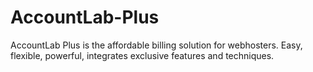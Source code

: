 AccountLab-Plus
===============

AccountLab Plus is the affordable billing solution for webhosters. Easy, flexible, powerful, integrates exclusive features and techniques. 
